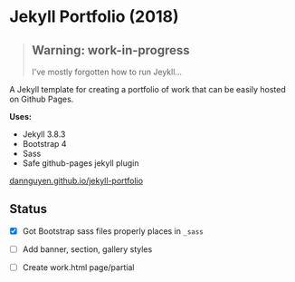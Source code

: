 # Jekyll Portfolio (2018)

> ## Warning: work-in-progress
>
> I've mostly forgotten how to run Jeykll...
> 

A Jekyll template for creating a portfolio of work that can be easily hosted on Github Pages.

**Uses:**

- Jekyll 3.8.3
- Bootstrap 4
- Sass
- Safe github-pages jekyll plugin

[dannguyen.github.io/jekyll-portfolio](https://dannguyen.github.io/jekyll-portfolio)


## Status

- [x] Got Bootstrap sass files properly places in `_sass`
- [ ] Add banner, section, gallery styles
- [ ] Create work.html page/partial

